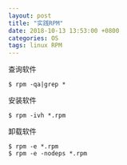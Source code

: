 ```yaml
---
layout: post
title: "实践RPM"
date: 2018-10-13 13:53:00 +0800
categories: OS
tags: linux RPM
---
```


查询软件

```shell
$ rpm -qa|grep *
```

安装软件

```shell
$ rpm -ivh *.rpm
```

卸载软件

```shell
$ rpm -e *.rpm
$ rpm -e -nodeps *.rpm
```

